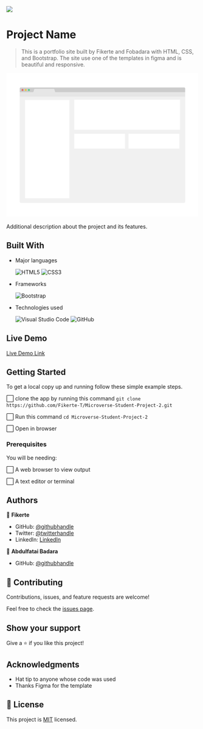 ![](https://img.shields.io/badge/Microverse-blueviolet)

# Project Name

> This is a portfolio site built by Fikerte and Fobadara with HTML, CSS, and Bootstrap. The site use one of the templates in figma and is beautiful and responsive.

![screenshot](./app_screenshot.png)

Additional description about the project and its features.

## Built With

- Major languages

    ![HTML5](https://img.shields.io/badge/html5-%23E34F26.svg?style=for-the-badge&logo=html5&logoColor=white) ![CSS3](https://img.shields.io/badge/css3-%231572B6.svg?style=for-the-badge&logo=css3&logoColor=white) 

- Frameworks

    ![Bootstrap](https://img.shields.io/badge/bootstrap-%23563D7C.svg?style=for-the-badge&logo=bootstrap&logoColor=white)

- Technologies used

    ![Visual Studio Code](https://img.shields.io/badge/Visual%20Studio%20Code-0078d7.svg?style=for-the-badge&logo=visual-studio-code&logoColor=white) ![GitHub](https://img.shields.io/badge/github-%23121011.svg?style=for-the-badge&logo=github&logoColor=white)

## Live Demo

[Live Demo Link](https://livedemo.com)


## Getting Started

To get a local copy up and running follow these simple example steps.

⬜ clone the app by running this command `git clone https://github.com/Fikerte-T/Microverse-Student-Project-2.git`

⬜ Run this command `cd Microverse-Student-Project-2`

⬜ Open in browser
 
### Prerequisites

You will be needing:

⬜ A web browser to view output

⬜ A text editor or terminal


## Authors

👤 **Fikerte**

- GitHub: [@githubhandle](https://github.com/githubhandle)
- Twitter: [@twitterhandle](https://twitter.com/twitterhandle)
- LinkedIn: [LinkedIn](https://linkedin.com/in/linkedinhandle)

👤 **Abdulfatai Badara**

- GitHub: [@githubhandle](https://github.com/fobadara)

## 🤝 Contributing

Contributions, issues, and feature requests are welcome!

Feel free to check the [issues page](https://github.com/Fikerte-T/Microverse-Student-Project-2/issues).

## Show your support

Give a ⭐️ if you like this project!

## Acknowledgments

- Hat tip to anyone whose code was used
- Thanks Figma for the template


## 📝 License

This project is [MIT](MIT.md) licensed.
